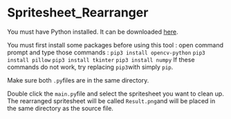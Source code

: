 # Spritesheet_Rearranger

You must have Python installed. It can be downloaded [here](https://www.python.org).

You must first install some packages before using this tool : open command prompt and type those commands :
```pip3 install opencv-python```
```pip3 install pillow```
```pip3 install tkinter```
```pip3 install numpy```
If these commands do not work, try replacing ```pip3```with simply ```pip```.

Make sure both ```.py```files are in the same directory.

Double click the ```main.py```file and select the spritesheet you want to clean up. The rearranged spritesheet will be called ```Result.png```and will be placed in the same directory as the source file.
